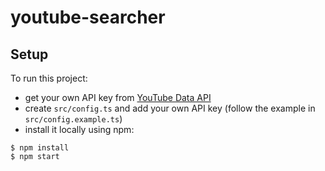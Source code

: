 # youtube-searcher

## Setup

To run this project:

- get your own API key from [YouTube Data API](https://developers.google.com/youtube/v3/getting-started)
- create `src/config.ts` and add your own API key (follow the example in `src/config.example.ts`)
- install it locally using npm:

```
$ npm install
$ npm start
```
